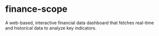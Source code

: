 # finance-scope
A web-based, interactive financial data dashboard that fetches real-time and historical data to analyze key indicators.
